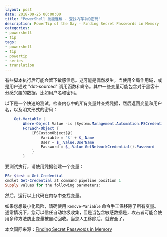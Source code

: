 ```yaml
---
layout: post
date: 2018-09-25 00:00:00
title: "PowerShell 技能连载 - 查找内存中的密码"
description: PowerTip of the Day - Finding Secret Passwords in Memory
categories:
- powershell
- tip
tags:
- powershell
- tip
- powertip
- series
- translation
---
```

有些脚本执行后可能会留下敏感信息。这可能是偶然发生，当使用全局作用域，或是用户通过 "dot-sourced" 调用函数和命令。其中一些变量可能包含对于黑客十分感兴趣的数据，比如用户名和密码。

以下是一个快速的测试，检查内存中的所有变量并查找凭据，然后返回变量和用户名，以及明文形式的密码：

```powershell
    Get-Variable | 
        Where-Object Value -is [System.Management.Automation.PSCredential] |
        ForEach-Object {
            [PSCustomObject]@{
                Variable = '$' + $_.Name
                User = $_.Value.UserName
                Password = $_.Value.GetNetworkCredential().Password
            }
        }
```

要测试执行，请使用凭据创建一个变量：

```powershell
PS> $test = Get-Credential
cmdlet Get-Credential at command pipeline position 1
Supply values for the following parameters:
```

然后，运行以上代码在内存中查找变量。

如果您想最小化风险，请确使用 `Remove-Variable` 命令手工保移除了所有变量。通常情况下，您可以信任自动垃圾收集，但是当包含敏感数据是，攻击者可能会使用多种方法防止变量被自动回收。当您人工移除后，就安全了。

<!--more-->
本文国际来源：[Finding Secret Passwords in Memory](http://community.idera.com/powershell/powertips/b/tips/posts/finding-secret-passwords-in-memory)
